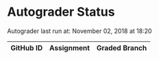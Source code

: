 # Autograder Status
Autograder last run at: November 02, 2018 at 18:20

| GitHub ID | Assignment | Graded Branch |
|-----------|------------|---------------|
